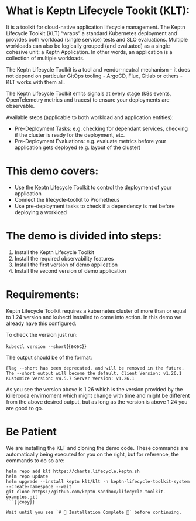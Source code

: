 # What is Keptn Lifecycle Tookit (KLT):

It is a toolkit for cloud-native application lifecycle management. The Keptn Lifecycle Toolkit (KLT) “wraps” a standard Kubernetes deployment and provides both workload (single service) tests and SLO evaluations. Multiple workloads can also be logically grouped (and evaluated) as a single cohesive unit: a Keptn Application. In other words, an application is a collection of multiple workloads.

The Keptn Lifecycle Toolkit is a tool and vendor-neutral mechanism - it does not depend on particular GitOps tooling - ArgoCD, Flux, Gitlab or others - KLT works with them all.

The Keptn Lifecycle Toolkit emits signals at every stage (k8s events, OpenTelemetry metrics and traces) to ensure your deployments are observable.

Available steps (applicable to both workload and application entities):

- Pre-Deployment Tasks: e.g. checking for dependant services, checking if the cluster is ready for the deployment, etc.
- Pre-Deployment Evaluations: e.g. evaluate metrics before your application gets deployed (e.g. layout of the cluster)


# This demo covers:

- Use the Keptn Lifecycle Toolkit to control the deployment of your application
- Connect the lifecycle-toolkit to Prometheus
- Use pre-deployment tasks to check if a dependency is met before deploying a workload

# The demo is divided into steps:

1. Install the Keptn Lifecycle Toolkit
2. Install the required observability features
3. Install the first version of demo application
4. Install the second version of demo application

# Requirements:

Keptn Lifecycle Toolkit requires a kubernetes cluster of more than or equal to 1.24 version and kubectl installed to come into action.
In this demo we already have this configured.

To check the version just run:

`kubectl version --short`{{exec}}

The output should be of the format:

`Flag --short has been deprecated, and will be removed in the future. The --short output will become the default.
Client Version: v1.26.1
Kustomize Version: v4.5.7
Server Version: v1.26.1 `

As you see the version above is 1.26 which is the version provided by the killercoda envirnoment which might change with time and might be different from the above desired output, but as long as the version is above 1.24 you are good to go.

# Be Patient

We are installing the KLT and cloning the demo code. These commands are automatically being executed for you on the right, but for reference, the commands to do so are:

```
helm repo add klt https://charts.lifecycle.keptn.sh
helm repo update
helm upgrade --install keptn klt/klt -n keptn-lifecycle-toolkit-system --create-namespace --wait
git clone https://github.com/keptn-sandbox/lifecycle-toolkit-examples.git
```{{copy}}

Wait until you see `# 🎉 Installation Complete 🎉` before continuing.